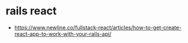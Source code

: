 # rails react
- https://www.newline.co/fullstack-react/articles/how-to-get-create-react-app-to-work-with-your-rails-api/